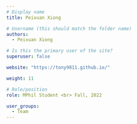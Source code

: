 ```yaml
---
# Display name
title: Peixuan Xiong

# Username (this should match the folder name)
authors:
  - Peixuan Xiong

# Is this the primary user of the site?
superuser: false

website: "https://tony9811.github.io/"

weight: 11

# Role/position
role: MPhil Student <br> Fall, 2022

user_groups:
  - Team
---
```

